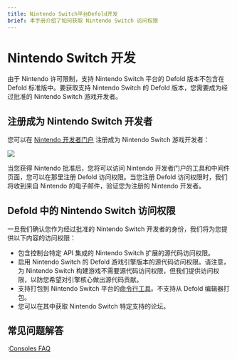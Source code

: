 ```yaml
---
title: Nintendo Switch平台Defold开发
brief: 本手册介绍了如何获取 Nintendo Switch 访问权限
---
```


# Nintendo Switch 开发

由于 Nintendo 许可限制，支持 Nintendo Switch 平台的 Defold 版本不包含在 Defold 标准版中。要获取支持 Nintendo Switch 的 Defold 版本，您需要成为经过批准的 Nintendo Switch 游戏开发者。


## 注册成为 Nintendo Switch 开发者

您可以在 [Nintendo 开发者门户](https://developer.nintendo.com/register) 注册成为 Nintendo Switch 游戏开发者：

![](images/nintendo-switch/register-nintendo.png)

当您获得 Nintendo 批准后，您将可以访问 Nintendo 开发者门户的工具和中间件页面，您可以在那里注册 Defold 访问权限。当您注册 Defold 访问权限时，我们将收到来自 Nintendo 的电子邮件，验证您为注册的 Nintendo 开发者。


## Defold 中的 Nintendo Switch 访问权限

一旦我们确认您作为经过批准的 Nintendo Switch 开发者的身份，我们将为您提供以下内容的访问权限：

* 包含控制台特定 API 集成的 Nintendo Switch 扩展的源代码访问权限。
* 启用 Nintendo Switch 的 Defold 游戏引擎版本的源代码访问权限。请注意，为 Nintendo Switch 构建游戏不需要源代码访问权限，但我们提供访问权限，以防您希望对引擎核心做出源代码贡献。
* 支持打包到 Nintendo Switch 平台的[命令行工具](/manuals/bob)。不支持从 Defold 编辑器打包。
* 您可以在其中获取 Nintendo Switch 特定支持的论坛。


## 常见问题解答
:[Consoles FAQ](../shared/consoles-faq.md)

